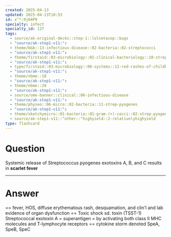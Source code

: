 ```yaml
---
created: 2025-04-13
updated: 2025-04-13T10:53
id: x^*;9jO4P9
specialty: infect
specialty_id: 127
tags:
  - source/ak-original-decks::step-1::lolnotacop::bugs
  - "source/ak-step1-v11:": 
  - theme/b&b::13-infectious-disease::02-bacteria::02-streptococci
  - "source/ak-step1-v11:": 
  - theme/firstaid::03-microbiology::02-clinical-bacteriology::10-strep-pyogenes-(group-a-streptococci)
  - "source/ak-step1-v11:": 
  - type/firstaid::03-microbiology::06-systems::12-red-rashes-of-childhood
  - "source/ak-step1-v11:": 
  - theme/nbme::18
  - "source/ak-step1-v11:": 
  - theme/nbme::29
  - "source/ak-step1-v11:": 
  - source/ome-banner::clinical::06-infectious-disease
  - "source/ak-step1-v11:": 
  - theme/physeo::06-micro::02-bacteria::11-strep-pyogenes
  - "source/ak-step1-v11:": 
  - theme/sketchymicro::01-bacteria::01-gram-(+)-cocci::02-strep-pyogenes-(group-a-strep)
  - source/ak-step1-v11::^other::^highyield::2-relativelyhighyield
type: flashcard
---
```


# Question
Systemic release of Streptococcus pyogenes exotoxins A, B, and C results in **scarlet fever**

---

# Answer
== fever, HOS, diffuse erythematous rash, desquamation, and clin'l and lab evidence of organ dysfunction == Toxic shock sd. toxin (TSST-1)   Streptococcal exotoxin A = superantigen = by activating both class II MHC molecules and T-lymphocyte receptors == cytokine storm  denoted SpeA, SpeB, SpeC